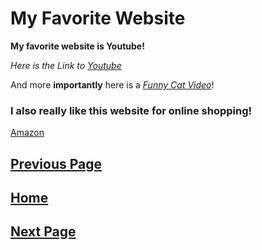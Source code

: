 # My Favorite Website

**My favorite website is Youtube!**

*Here is the Link to [Youtube](http:///www.youtube.com)*

And more **importantly** here is a *[Funny Cat Video](https://youtu.be/JxS5E-kZc2s)*!

### I also really like this website for online shopping!

[Amazon](http:///www.amazon.com)

[Previous Page](Page2.md)
-
[Home](README.md)
-
[Next Page](Page4.md)
-
